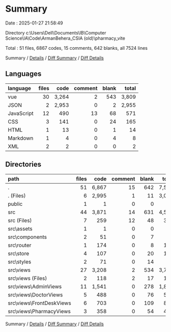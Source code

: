# Summary

Date : 2025-01-27 21:58:49

Directory c:\\Users\\Dell\\Documents\\IB\\Computer Science\\IA\\Code\\ArmanBehera_CSIA (old)\\pharmacy_vite

Total : 51 files,  6867 codes, 15 comments, 642 blanks, all 7524 lines

Summary / [Details](details.md) / [Diff Summary](diff.md) / [Diff Details](diff-details.md)

## Languages
| language | files | code | comment | blank | total |
| :--- | ---: | ---: | ---: | ---: | ---: |
| vue | 30 | 3,264 | 2 | 543 | 3,809 |
| JSON | 2 | 2,953 | 0 | 2 | 2,955 |
| JavaScript | 12 | 490 | 13 | 68 | 571 |
| CSS | 3 | 141 | 0 | 24 | 165 |
| HTML | 1 | 13 | 0 | 1 | 14 |
| Markdown | 1 | 4 | 0 | 4 | 8 |
| XML | 2 | 2 | 0 | 0 | 2 |

## Directories
| path | files | code | comment | blank | total |
| :--- | ---: | ---: | ---: | ---: | ---: |
| . | 51 | 6,867 | 15 | 642 | 7,524 |
| . (Files) | 6 | 2,995 | 1 | 11 | 3,007 |
| public | 1 | 1 | 0 | 0 | 1 |
| src | 44 | 3,871 | 14 | 631 | 4,516 |
| src (Files) | 7 | 259 | 12 | 48 | 319 |
| src\\assets | 1 | 1 | 0 | 0 | 1 |
| src\\components | 2 | 51 | 0 | 7 | 58 |
| src\\router | 1 | 174 | 0 | 8 | 182 |
| src\\store | 4 | 107 | 0 | 20 | 127 |
| src\\styles | 2 | 71 | 0 | 14 | 85 |
| src\\views | 27 | 3,208 | 2 | 534 | 3,744 |
| src\\views (Files) | 2 | 118 | 2 | 17 | 137 |
| src\\views\\AdminViews | 11 | 1,541 | 0 | 278 | 1,819 |
| src\\views\\DoctorViews | 5 | 488 | 0 | 76 | 564 |
| src\\views\\FrontDeskViews | 6 | 703 | 0 | 109 | 812 |
| src\\views\\PharmacyViews | 3 | 358 | 0 | 54 | 412 |

Summary / [Details](details.md) / [Diff Summary](diff.md) / [Diff Details](diff-details.md)